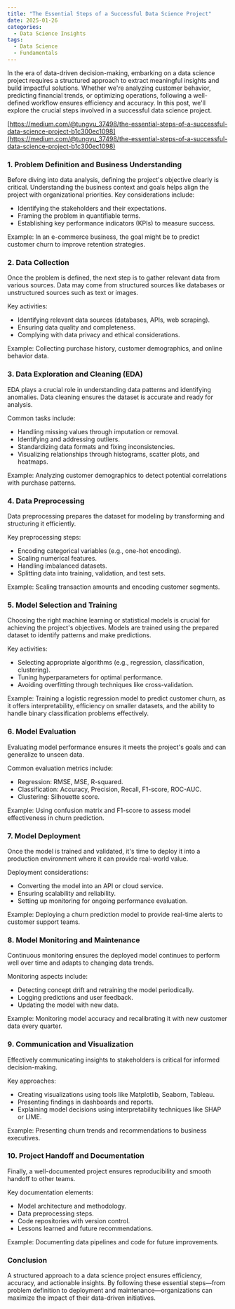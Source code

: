 ```yaml
---
title: "The Essential Steps of a Successful Data Science Project"
date: 2025-01-26
categories:
  - Data Science Insights
tags:
  - Data Science
  - Fundamentals
---
```


In the era of data-driven decision-making, embarking on a data science project requires a structured approach to extract meaningful insights and build impactful solutions. Whether we're analyzing customer behavior, predicting financial trends, or optimizing operations, following a well-defined workflow ensures efficiency and accuracy. In this post, we'll explore the crucial steps involved in a successful data science project.

[https://medium.com/@tungvu_37498/the-essential-steps-of-a-successful-data-science-project-b1c300ec1098](https://medium.com/@tungvu_37498/the-essential-steps-of-a-successful-data-science-project-b1c300ec1098)

### 1. Problem Definition and Business Understanding
Before diving into data analysis, defining the project's objective clearly is critical. Understanding the business context and goals helps align the project with organizational priorities. Key considerations include:
- Identifying the stakeholders and their expectations.
- Framing the problem in quantifiable terms.
- Establishing key performance indicators (KPIs) to measure success.
  
Example: In an e-commerce business, the goal might be to predict customer churn to improve retention strategies.

### 2. Data Collection
Once the problem is defined, the next step is to gather relevant data from various sources. Data may come from structured sources like databases or unstructured sources such as text or images.

Key activities:
- Identifying relevant data sources (databases, APIs, web scraping).
- Ensuring data quality and completeness.
- Complying with data privacy and ethical considerations.

Example: Collecting purchase history, customer demographics, and online behavior data.

### 3. Data Exploration and Cleaning (EDA)
EDA plays a crucial role in understanding data patterns and identifying anomalies. Data cleaning ensures the dataset is accurate and ready for analysis.

Common tasks include:
- Handling missing values through imputation or removal.
- Identifying and addressing outliers.
- Standardizing data formats and fixing inconsistencies.
- Visualizing relationships through histograms, scatter plots, and heatmaps.

Example: Analyzing customer demographics to detect potential correlations with purchase patterns.

### 4. Data Preprocessing
Data preprocessing prepares the dataset for modeling by transforming and structuring it efficiently.

Key preprocessing steps:
- Encoding categorical variables (e.g., one-hot encoding).
- Scaling numerical features.
- Handling imbalanced datasets.
- Splitting data into training, validation, and test sets.

Example: Scaling transaction amounts and encoding customer segments.

### 5. Model Selection and Training
Choosing the right machine learning or statistical models is crucial for achieving the project's objectives. Models are trained using the prepared dataset to identify patterns and make predictions.

Key activities:
- Selecting appropriate algorithms (e.g., regression, classification, clustering).
- Tuning hyperparameters for optimal performance.
- Avoiding overfitting through techniques like cross-validation.

Example: Training a logistic regression model to predict customer churn, as it offers interpretability, efficiency on smaller datasets, and the ability to handle binary classification problems effectively.

### 6. Model Evaluation
Evaluating model performance ensures it meets the project's goals and can generalize to unseen data.

Common evaluation metrics include:
- Regression: RMSE, MSE, R-squared.
- Classification: Accuracy, Precision, Recall, F1-score, ROC-AUC.
- Clustering: Silhouette score.

Example: Using confusion matrix and F1-score to assess model effectiveness in churn prediction.

### 7. Model Deployment
Once the model is trained and validated, it's time to deploy it into a production environment where it can provide real-world value.

Deployment considerations:
- Converting the model into an API or cloud service.
- Ensuring scalability and reliability.
- Setting up monitoring for ongoing performance evaluation.

Example: Deploying a churn prediction model to provide real-time alerts to customer support teams.

### 8. Model Monitoring and Maintenance
Continuous monitoring ensures the deployed model continues to perform well over time and adapts to changing data trends.

Monitoring aspects include:
- Detecting concept drift and retraining the model periodically.
- Logging predictions and user feedback.
- Updating the model with new data.

Example: Monitoring model accuracy and recalibrating it with new customer data every quarter.

### 9. Communication and Visualization
Effectively communicating insights to stakeholders is critical for informed decision-making.

Key approaches:
- Creating visualizations using tools like Matplotlib, Seaborn, Tableau.
- Presenting findings in dashboards and reports.
- Explaining model decisions using interpretability techniques like SHAP or LIME.

Example: Presenting churn trends and recommendations to business executives.

### 10. Project Handoff and Documentation
Finally, a well-documented project ensures reproducibility and smooth handoff to other teams.

Key documentation elements:
- Model architecture and methodology.
- Data preprocessing steps.
- Code repositories with version control.
- Lessons learned and future recommendations.

Example: Documenting data pipelines and code for future improvements.

### Conclusion
A structured approach to a data science project ensures efficiency, accuracy, and actionable insights. By following these essential steps—from problem definition to deployment and maintenance—organizations can maximize the impact of their data-driven initiatives.
